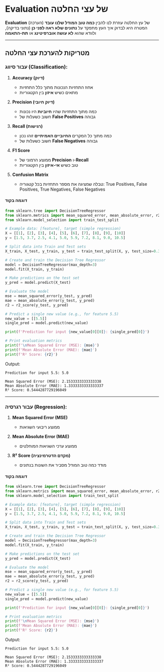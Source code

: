 # Evaluation של עצי החלטה

**Evaluation** (הערכה) של עץ החלטה עוזרת לנו להבין **כמה טוב המודל שלנו עובד**  
המטרה היא לבדוק איך העץ מתפקד על **נתונים שלא ראה לפני כן** (נתוני בדיקה), ולוודא שהוא **לא עושה אוברפיטינג** או **תת-התאמה**

---

## מטריקות להערכת עצי החלטה

### עבור סיווג (Classification):

1. **Accuracy (דיוק)**  
   - אחוז התחזיות הנכונות מתוך כלל התחזיות  
   - מתאים כשיש **איזון** בין הקטגוריות

2. **Precision (דיוק חיובי)**  
   - כמה מתוך התחזיות שהיו **חיוביות** היו נכונות  
   - חשוב כשעלות של **False Positives** גבוהה

3. **Recall (רגישות)**  
   - כמה מתוך כל המקרים **החיוביים האמיתיים** זוהו נכון  
   - חשוב כשעלות של **False Negatives** גבוהה

4. **F1 Score**  
   - ממוצע הרמוני של **Precision** ו-**Recall**  
   - טוב כשיש **אי-איזון** בין הקטגוריות

5. **Confusion Matrix**  
   - טבלה שמציגה את מספר התחזיות בכל קטגוריה: True Positives, False Positives, True Negatives, False Negatives

#### דוגמה בקוד 

```python
from sklearn.tree import DecisionTreeRegressor
from sklearn.metrics import mean_squared_error, mean_absolute_error, r2_score
from sklearn.model_selection import train_test_split

# Example data: [feature], target (simple regression)
X = [[1], [2], [3], [4], [5], [6], [7], [8], [9], [10]]
y = [1.5, 3.7, 2.5, 4.1, 5.0, 5.9, 7.2, 8.1, 9.0, 10.5]

# Split data into Train and Test sets
X_train, X_test, y_train, y_test = train_test_split(X, y, test_size=0.3, random_state=42)

# Create and train the Decision Tree Regressor
model = DecisionTreeRegressor(max_depth=3)
model.fit(X_train, y_train)

# Make predictions on the test set
y_pred = model.predict(X_test)

# Evaluate the model
mse = mean_squared_error(y_test, y_pred)
mae = mean_absolute_error(y_test, y_pred)
r2 = r2_score(y_test, y_pred)

# Predict a single new value (e.g., for feature 5.5)
new_value = [[5.5]]
single_pred = model.predict(new_value)

print(f'Prediction for input {new_value[0][0]}: {single_pred[0]}')

# Print evaluation metrics
print(f'\nMean Squared Error (MSE): {mse}')
print(f'Mean Absolute Error (MAE): {mae}')
print(f'R² Score: {r2}')
```

Output:

```
Prediction for input 5.5: 5.0

Mean Squared Error (MSE): 2.1533333333333338
Mean Absolute Error (MAE): 1.3333333333333337
R² Score: 0.5444287729196049
```

---

### עבור רגרסיה (Regression):

1. **Mean Squared Error (MSE)**  
   - ממוצע ריבועי השגיאות

2. **Mean Absolute Error (MAE)**  
   - ממוצע ערכי השגיאות המוחלטים

3. **R² Score (מקדם הדטרמינציה)**  
   - מודד כמה טוב המודל מסביר את השונות בנתונים

#### דוגמה בקוד 

```python
from sklearn.tree import DecisionTreeRegressor
from sklearn.metrics import mean_squared_error, mean_absolute_error, r2_score
from sklearn.model_selection import train_test_split

# Example data: [feature], target (simple regression)
X = [[1], [2], [3], [4], [5], [6], [7], [8], [9], [10]]
y = [1.5, 3.7, 2.5, 4.1, 5.0, 5.9, 7.2, 8.1, 9.0, 10.5]

# Split data into Train and Test sets
X_train, X_test, y_train, y_test = train_test_split(X, y, test_size=0.3, random_state=42)

# Create and train the Decision Tree Regressor
model = DecisionTreeRegressor(max_depth=3)
model.fit(X_train, y_train)

# Make predictions on the test set
y_pred = model.predict(X_test)

# Evaluate the model
mse = mean_squared_error(y_test, y_pred)
mae = mean_absolute_error(y_test, y_pred)
r2 = r2_score(y_test, y_pred)

# Predict a single new value (e.g., for feature 5.5)
new_value = [[5.5]]
single_pred = model.predict(new_value)

print(f'Prediction for input {new_value[0][0]}: {single_pred[0]}')

# Print evaluation metrics
print(f'\nMean Squared Error (MSE): {mse}')
print(f'Mean Absolute Error (MAE): {mae}')
print(f'R² Score: {r2}')
```

Output:

```
Prediction for input 5.5: 5.0

Mean Squared Error (MSE): 2.1533333333333338
Mean Absolute Error (MAE): 1.3333333333333337
R² Score: 0.5444287729196049
```


